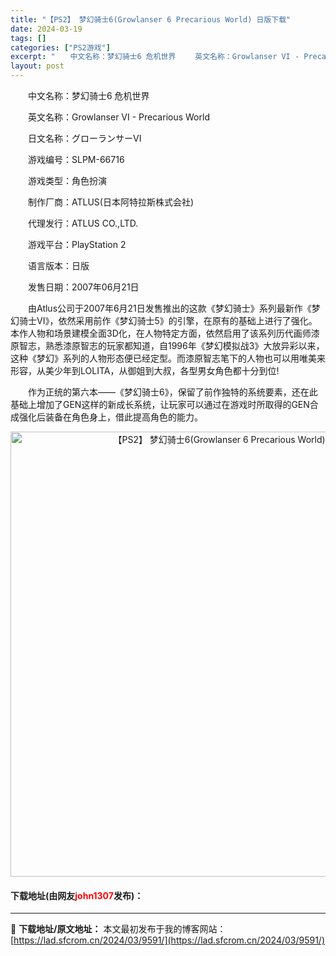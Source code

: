 ```yaml
---
title: "【PS2】 梦幻骑士6(Growlanser 6 Precarious World) 日版下载"
date: 2024-03-19
tags: []
categories: ["PS2游戏"]
excerpt: "　　中文名称：梦幻骑士6 危机世界 　　英文名称：Growlanser VI - Precarious World 　　日文名称：グローランサーVI 　　游戏编号：SLPM-66716 　　游戏类型：角色扮演 　　制作厂商：ATLUS(日本阿特拉斯株式会社) 　　代理发行：ATLUS CO.,LTD&hellip;"
layout: post
---
```


 <p>　　中文名称：梦幻骑士6 危机世界</p> <p>　　英文名称：Growlanser VI - Precarious World</p> <p>　　日文名称：グローランサーVI</p> <p>　　游戏编号：SLPM-66716</p> <p>　　游戏类型：角色扮演</p> <p>　　制作厂商：ATLUS(日本阿特拉斯株式会社)</p> <p>　　代理发行：ATLUS CO.,LTD.</p> <p>　　游戏平台：PlayStation 2</p> <p>　　语言版本：日版</p> <p>　　发售日期：2007年06月21日</p> <p>　　由Atlus公司于2007年6月21日发售推出的这款《梦幻骑士》系列最新作《梦幻骑士VI》，依然采用前作《梦幻骑士5》的引擎，在原有的基础上进行了强化。本作人物和场景建模全面3D化，在人物特定方面，依然启用了该系列历代画师漆原智志，熟悉漆原智志的玩家都知道，自1996年《梦幻模拟战3》大放异彩以来，这种《梦幻》系列的人物形态便已经定型。而漆原智志笔下的人物也可以用唯美来形容，从美少年到LOLITA，从御姐到大叔，各型男女角色都十分到位!</p> <p>　　作为正统的第六本――《梦幻骑士6》，保留了前作独特的系统要素，还在此基础上增加了GEN这样的新成长系统，让玩家可以通过在游戏时所取得的GEN合成强化后装备在角色身上，借此提高角色的能力。</p> <p align="center"><img align="" border="0" src="https://lad.sfcrom.cn/wp-content/uploads/2024/03/20240319_65f997df2f858.jpg" width="712" alt="【PS2】 梦幻骑士6(Growlanser 6 Precarious World) 日版下载" /></p> <p><h4>下载地址(由网友<font color="red">john1307</font>发布)：</h4></p> 

---
📖 **下载地址/原文地址：** 本文最初发布于我的博客网站：[https://lad.sfcrom.cn/2024/03/9591/](https://lad.sfcrom.cn/2024/03/9591/)
